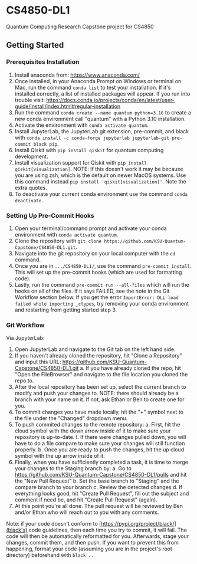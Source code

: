 # CS4850-DL1

Quantum Computing Research Capstone project for CS4850

## Getting Started

### Prerequisites Installation

1. Install anaconda from: https://www.anaconda.com/
2. Once installed, in your Anaconda Prompt on Windows or terminal on Mac, run the command `conda list` to test your installation. If it's installed correctly, a list of installed packages will appear. If you run into trouble visit: https://docs.conda.io/projects/conda/en/latest/user-guide/install/index.html#regular-installation
3. Run the command `conda create --name quantum python=3.10` to create a new conda environment call "quantum" with a Python 3.10 installation.
4. Activate the environment with `conda activate quantum`.
5. Install JupyterLab, the JupyterLab git extension, pre-commit, and black with `conda install -c conda-forge jupyterlab jupyterlab-git pre-commit black pip`.
6. Install Qiskit with `pip install qiskit` for quantum computing development.
7. Install visualization support for Qiskit with `pip install qiskit[visualization]`.
   NOTE: If this doesn't work it may be because you are using zsh, which is the default on newer MacOS systems. Use this command instead `pip install 'qiskit[visualization]'`. Note the extra quotes.
8. To deactivate your current conda environment use the command `conda deactivate`.

### Setting Up Pre-Commit Hooks

1. Open your terminal/command prompt and activate your conda environment with `conda activate quantum`.
2. Clone the repository with `git clone https://github.com/KSU-Quantum-Capstone/CS4850-DL1.git`.
3. Navigate into the git repository on your local computer with the `cd` command.
4. Once you are in `.../CS4850-DL1/`, use the command `pre-commit install`. This will set up the pre-commit hooks (which are used for formatting code).
5. Lastly, run the command `pre-commit run --all-files` which will run the hooks on all of the files. If it says FAILED, see the note in the Git Workflow section below. If you get the error `ImportError: DLL load failed while importing _ctypes`, try removing your conda environment and restarting from getting started step 3.

### Git Workflow

Via JupyterLab:

1. Open JupyterLab and navigate to the Git tab on the left hand side.
2. If you haven't already cloned the repository, hit "Clone a Repository" and input this URL: https://github.com/KSU-Quantum-Capstone/CS4850-DL1.git
   a. If you have already cloned the repo, hit "Open the FileBrowser" and navigate to the file location you cloned the repo to.
3. After the local repository has been set up, select the current branch to modify and push your changes to.
   NOTE: there should already be a branch with your name on it. If not, ask Ethan or Ben to create one for you.
4. To commit changes you have made locally, hit the "+" symbol next to the file under the "Changed" dropdown menu.
5. To push commited changes to the remote repository:
   a. First, hit the cloud symbol with the down arrow inside of it to make sure your repository is up-to-date.
   I. If there were changes pulled down, you will have to do a file compare to make sure your changes will still function properly.
   b. Once you are ready to push the changes, hit the up cloud symbol with the up arrow inside of it.
6. Finally, when you have sufficiently completed a task, it is time to merge your changes to the Staging branch by:
   a. Go to https://github.com/KSU-Quantum-Capstone/CS4850-DL1/pulls and hit the "New Pull Request"
   b. Set the base branch to "Staging" and the compare branch to your branch
   c. Review the detected changes
   d. If everything looks good, hit "Create Pull Request", fill out the subject and comment if need be, and hit "Create Pull Request" (again).
7. At this point you're all done. The pull request will be reviewed by Ben and/or Ethan who will reach out to you with any comments.

Note: if your code doesn't conform to [https://pypi.org/project/black/](black's) code guidelines, then each time you try to commit, it will fail. The code will then be automatically reformatted for you. Afterwards, stage your changes, commit them, and then push. If you want to prevent this from happening, format your code (assuming you are in the project's root directory) beforehand with `black ..`
